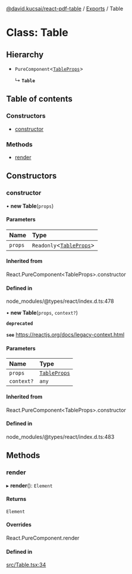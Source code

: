 [@david.kucsai/react-pdf-table](../README.md) / [Exports](../modules.md) / Table

# Class: Table

## Hierarchy

- `PureComponent`<[`TableProps`](../interfaces/TableProps.md)\>

  ↳ **`Table`**

## Table of contents

### Constructors

- [constructor](Table.md#constructor)

### Methods

- [render](Table.md#render)

## Constructors

### constructor

• **new Table**(`props`)

#### Parameters

| Name | Type |
| :------ | :------ |
| `props` | `Readonly`<[`TableProps`](../interfaces/TableProps.md)\> |

#### Inherited from

React.PureComponent<TableProps\>.constructor

#### Defined in

node_modules/@types/react/index.d.ts:478

• **new Table**(`props`, `context?`)

**`deprecated`**

**`see`** https://reactjs.org/docs/legacy-context.html

#### Parameters

| Name | Type |
| :------ | :------ |
| `props` | [`TableProps`](../interfaces/TableProps.md) |
| `context?` | `any` |

#### Inherited from

React.PureComponent<TableProps\>.constructor

#### Defined in

node_modules/@types/react/index.d.ts:483

## Methods

### render

▸ **render**(): `Element`

#### Returns

`Element`

#### Overrides

React.PureComponent.render

#### Defined in

[src/Table.tsx:34](https://github.com/dmk99/react-pdf-table/blob/bebcafb/src/Table.tsx#L34)
